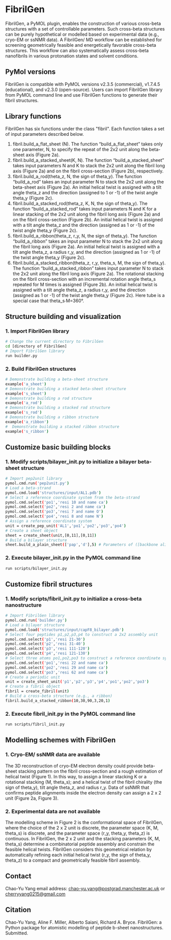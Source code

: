 # FibrilGen
FibrilGen, a PyMOL plugin, enables the construction of various cross-beta structures with a set of controllable parameters. Such cross-beta structures can be purely hypothetical or modelled based on experimental data (e.g., cryo-EM or ssNMR data). A FibrilGen/ MD workflow can be established for screening geometrically feasible and energetically favorable cross-beta structures. This workflow can also systematically assess cross-beta nanofibrils in various protonation states and solvent conditions.

## PyMol versions
FibrilGen is compatible with PyMOL versions v2.3.5 (commercial), v1.7.4.5 (educational), and v2.3.0 (open-source). Users can import FibrilGen library from PyMOL command line and use FibrilGen functions to generate their fibril structures.

## Library functions
FibrilGen has six functions under the class "fibril". Each function takes a set of input parameters described below.
1. fibril.build_a_flat_sheet (N). The function “build_a_flat_sheet” takes only one parameter, N, to specify the repeat of the 2x2 unit along the beta-sheet axis (Figure 2a).
2. fibril.build_a_stacked_sheet(K, N). The function “build_a_stacked_sheet” takes input parameters N and K to stack the 2x2 unit along the fibril long axis (Figure 2a) and on the fibril cross-section (Figure 2b), respectively.
3. fibril.build_a_rod(theta_z, N, the sign of theta_y). The function “build_a_rod” takes an input parameter N to stack the 2x2 unit along the beta-sheet axis (Figure 2a). An initial helical twist is assigned with a tilt angle theta_z and the direction (assigned to 1 or -1) of the twist angle theta_y (Figure 2c).
4. fibril.build_a_stacked_rod(theta_z, K, N, the sign of theta_y). The function “build_a_stacked_rod” takes input parameters N and K for a linear stacking of the 2x2 unit along the fibril long axis (Figure 2a) and on the fibril cross-section (Figure 2b). An initial helical twist is assigned with a tilt angle theta_z and the direction (assigned as 1 or -1) of the twist angle theta_y (Figure 2c).
5. fibril.build_a_ribbon(theta_z, r_y, N, the sign of theta_y). The function “build_a_ribbon” takes an input parameter N to stack the 2x2 unit along the fibril long axis (Figure 2a). An initial helical twist is assigned with a tilt angle theta_z, a radius r_y, and the direction (assigned as 1 or -1) of the twist angle theta_y (Figure 2c).
6. fibril.build_a_stacked_ribbon(theta_z, r_y, theta_s, M, the sign of theta_y). The function “build_a_stacked_ribbon” takes input parameter N to stack the 2x2 unit along the fibril long axis (Figure 2a). The rotational stacking on the fibril cross-section with an incremental rotation angle theta_s repeated for M times is assigned (Figure 2b). An initial helical twist is assigned with a tilt angle theta_z, a radius r_y, and the direction (assigned as 1 or -1) of the twist angle theta_y (Figure 2c). Here tube is a special case that theta_s∙M=360°.

## Structure building and visualization 
### 1. Import FibrilGen library
```bash
# Change the current directory to FibrilGen
cd [directory of FibrilGen]
# Import FibrilGen library 
run builder.py
```
### 2. Build FibrilGen structures
```bash
# Demonstrate building a beta-sheet structure
example('a_sheet')
# Demonstrate building a stacked beta-sheet structure
example('s_sheet')
# Demonstrate building a rod structure
example('a_rod')
# Demonstrate building a stacked rod structure
example('s_rod')
# Demonstrate building a ribbon structure
example('a_ribbon')
#  Demonstrate building a stacked ribbon structure
example('s_ribbon')
```

## Customize basic building blocks
### 1. Modify scripts/bilayer_init.py to initialize a bilayer beta-sheet structure
```bash
# Import pep2unit library
pymol.cmd.run('pep2unit.py')
# Load a beta-strand
pymol.cmd.load('structures/input/AL1.pdb')
# Select a reference coordinate system from the beta-strand
pymol.cmd.select('po1','resi 10 and name ca')
pymol.cmd.select('po2','resi 2 and name ca')
pymol.cmd.select('po3','resi 7 and name O')
pymol.cmd.select('po4','resi 8 and name N')
# Assign a reference coordinate system
unit = create_pep_unit('AL1','po1','po2','po3','po4')
# Create a sheet object
sheet = create_sheet(unit,[0,11],[0,11])
# Build a bilayer structure
sheet.build_a_plain_sheet(['pap','d'],5) # Parameters of ([backbone alignment (e.g., aaa,apa,aap,app,paa,ppa,pap,ppp), beta-sheets arranged face-to-face or face-to-back] and the number of units in each sheet
```
### 2. Execute bilayer_init.py in the PyMOL command line
```bash
run scripts/bilayer_init.py
```

##  Customize fibril structures
### 1. Modify scripts/fibril_init.py to initialize a cross-beta nanostructure
```bash
# Import FibrilGen library
pymol.cmd.run('builder.py')
# Load a bilayer structure
pymol.cmd.load('structures/input/capF8_bilayer.pdb')
# Select four peptides p1,p2,p3,p4 to construct a 2x2 assembly unit
pymol.cmd.select('p1','resi 21-30')
pymol.cmd.select('p2','resi 31-40')
pymol.cmd.select('p3','resi 111-120')
pymol.cmd.select('p4','resi 121-130')
# Select three atoms po1,po2,po3 to construct a reference coordinate system
pymol.cmd.select('po1','resi 22 and name ca')
pymol.cmd.select('po2','resi 29 and name ca')
pymol.cmd.select('po3','resi 62 and name ca')
# Create a periodic unit
unit = create_sheet_unit('p1','p2','p3','p4','po1','po2','po3')
# Create a fibril object
fibril = create_fibril(unit)
# Build a cross-beta structure (e.g., a ribbon)
fibril.build_a_stacked_ribbon(10,30,90,3,20,1)
```
### 2. Execute fibril_init.py in the PyMOL command line
```bash
run scripts/fibril_init.py
```

## Modelling schemes with FibrilGen
### 1. Cryo-EM/ ssNMR data are available
The 3D reconstruction of cryo-EM electron density could provide beta-sheet stacking pattern on the fibril cross-section and a rough estimation of helical twist (Figure 1). In this way, to assign a linear stacking K or a rotational stacking (M, theta_s); and a helical twist of the fibril chirality (the sign of theta_y), tilt angle theta_z, and radius r_y. Data of ssNMR that confirms peptide alignments inside the electron density can assign a 2 x 2 unit (Figure 2a, Figure 3).
### 2. Experimental data are not available
The modelling scheme in Figure 2 is the conformational space of FibrilGen, where the choice of the 2 x 2 unit is discrete, the parameter space (K, M, theta_s) is discrete, and the parameter space (r_y, theta_y, theta_z) is continuous. In FibrilGen, the 2 x 2 unit and the stacking parameters (K, M, theta_s) determine a combinatorial peptide assembly and constrain the feasible helical twists. FibrilGen considers this geometrical relation by automatically refining each initial helical twist (r_y, the sign of theta_y, theta_z) to a compact and geometrically feasible fibril assembly.

## Contact
Chao-Yu Yang email address: chao-yu.yang@postgrad.manchester.ac.uk or cherryyang0215@gmail.com

## Citation
Chao-Yu Yang, Aline F. Miller, Alberto Saiani, Richard A. Bryce. FibrilGen: a Python package for atomistic modelling of peptide b-sheet nanostructures. Submitted.

